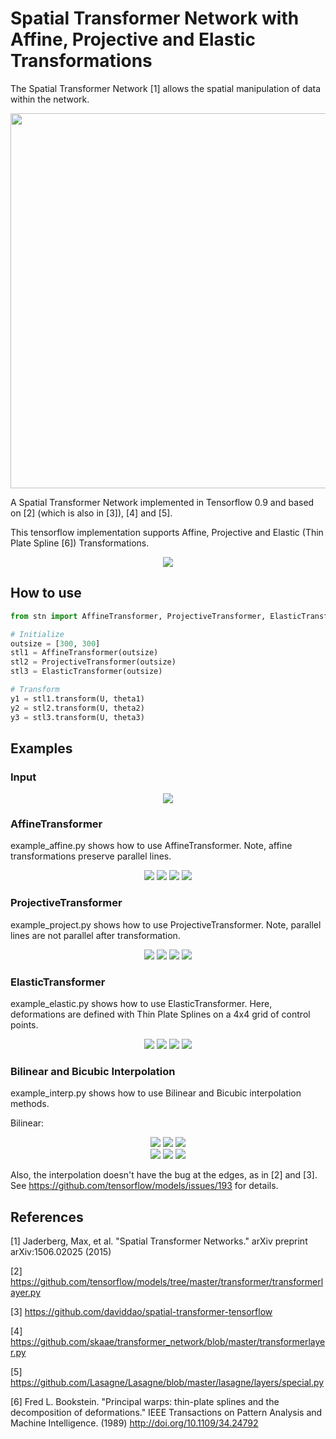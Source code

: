 # Spatial Transformer Network with Affine, Projective and Elastic Transformations

The Spatial Transformer Network [1] allows the spatial manipulation of data within the network.

<div align="center">
  <img width="600px" src="imgs/teaser.png"><br>
</div>

A Spatial Transformer Network implemented in Tensorflow 0.9 and based on [2] \(which is also in [3]\), [4] and [5].

This tensorflow implementation supports Affine, Projective and Elastic (Thin Plate Spline [6]) Transformations.

<div align="center">
  <img src="imgs/pipeline.png"><br>
</div>

## How to use

```python
from stn import AffineTransformer, ProjectiveTransformer, ElasticTransformer

# Initialize
outsize = [300, 300]
stl1 = AffineTransformer(outsize)
stl2 = ProjectiveTransformer(outsize)
stl3 = ElasticTransformer(outsize)

# Transform 
y1 = stl1.transform(U, theta1)
y2 = stl2.transform(U, theta2)
y3 = stl3.transform(U, theta3)
```


## Examples 
### Input 
<div align="center">
  <img src="imgs/src.png">
</div>

### AffineTransformer
example_affine.py shows how to use AffineTransformer. Note, affine transformations preserve parallel lines.
<div align="center">
  <img src="imgs/affine0.png">
  <img src="imgs/affine1.png">
  <img src="imgs/affine2.png">
  <img src="imgs/affine3.png">
</div>

### ProjectiveTransformer
example_project.py shows how to use ProjectiveTransformer. Note, parallel lines are not parallel after transformation.
<div align="center">
  <img src="imgs/projective0.png">
  <img src="imgs/projective1.png">
  <img src="imgs/projective2.png">
  <img src="imgs/projective3.png">
</div>

### ElasticTransformer
example_elastic.py shows how to use ElasticTransformer. Here, deformations are defined with Thin Plate Splines on a 4x4 grid of control points.
<div align="center">
  <img src="imgs/elastic0.png">
  <img src="imgs/elastic1.png">
  <img src="imgs/elastic2.png">
  <img src="imgs/elastic3.png">
</div>


### Bilinear and Bicubic Interpolation
example_interp.py shows how to use Bilinear and Bicubic interpolation methods.

Bilinear:
<div align="center">
  <img src="imgs/interp_bilinear_stn.png">
  <img src="imgs/interp_bilinear_tf.png">
  <img src="imgs/interp_diff_bilinear.png">
</div>

<div align="center">
  <img src="imgs/interp_bicubic_stn.png">
  <img src="imgs/interp_bicubic_tf.png">
  <img src="imgs/interp_diff_bicubic.png">
</div>

Also, the interpolation doesn't have the bug at the edges, as in [2] and [3]. See https://github.com/tensorflow/models/issues/193 for details.


## References

[1] Jaderberg, Max, et al. "Spatial Transformer Networks." 
    arXiv preprint arXiv:1506.02025 (2015)

[2] https://github.com/tensorflow/models/tree/master/transformer/transformerlayer.py

[3] https://github.com/daviddao/spatial-transformer-tensorflow

[4] https://github.com/skaae/transformer_network/blob/master/transformerlayer.py

[5] https://github.com/Lasagne/Lasagne/blob/master/lasagne/layers/special.py

[6] Fred L. Bookstein. "Principal warps: thin-plate splines and the decomposition of deformations."
    IEEE Transactions on Pattern Analysis and Machine Intelligence. (1989)
    http://doi.org/10.1109/34.24792

